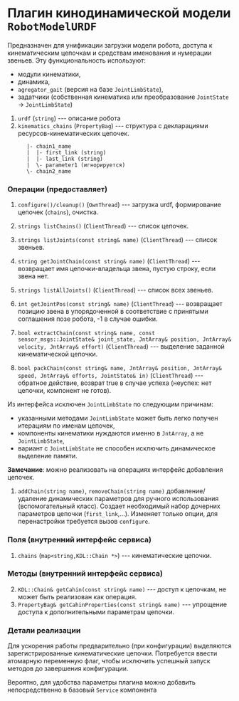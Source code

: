 Плагин кинодинамической модели `RobotModelURDF`
=======================


Предназначен для унификации загрузки модели робота, доступа к кинематическим цепочкам и средствам именования и нумерации звеньев. 
Эту функциональность используют: 

* модули кинематики, 
* динамика, 
* `agregator_gait` (версия на базе `JointLimbState`), 
* задатчики (собственная кинематика или преобразование `JointState` -> `JointLimbState`) 

1. `urdf` (`string`) --- описание робота 
1. `kinematics_chains` (`PropertyBag`) --- структура с декларациями ресурсов-кинематических цепочек.
```
      |- chain1_name
      |  |- first_link (string)
      |  |- last_link (string)
      |  \- parameter1 (игнорируется)
      \- chain2_name
```
### Операции (предоставляет)

1. `configure()/cleanup()` (`OwnThread`) --- загрузка urdf, формирование цепочек (`chains`), очистка.

2. `strings listChains()` (`ClientThread`) --- список цепочек.

3. `strings listJoints(const string& name)`  (`ClientThread`) --- список звеньев.

3. `string getJointChain(const string& name)`  (`ClientThread`) --- возвращает имя цепочки-владельца звена, пустую строку, если звена нет.

4.  `strings listAllJoints()` (`ClientThread`) --- список всех звеньев.

5.  `int getJointPos(const string& name)` (`ClientThread`) --- возвращает позицию звена в упорядоченной в соответствие с принятыми соглашения позе робота, -1 в случае ошибки.

6. `bool extractChain(const string& name, const sensor_msgs::JointState& joint_state, JntArray& position, JntArray& velocity, JntArray& effort)` (`ClientThread`) --- выделение заданной кинематической цепочки.

7. `bool packChain(const string& name, JntArray& position, JntArray& speed, JntArray& efforts, JointState& in)` (`ClientThread`) 
     --- обратное действие, возврат true в случае успеха (неуспех: нет цепочки, компонент не готов).

Из интерфейса исключен `JointLimbState` по следующим причинам: 
* указанными методами `JointLimbState` может быть легко получен итерациям по именам цепочек, 
* компоненты кинематики нуждаются именно в `JntArray`, а не `JointLimbState`,
* вариант с `JointLimbState` не способен исключить динамическое выделение памяти.

**Замечание**: можно реализовать на операциях интерфейс добавления цепочек.
1. `addChain(string name)`, `removeChain(string name)` добавление/удаление динамических параметров для ручного использования (вспомогательный класс).  Создает необходимый набор дочерних параметров цепочки (`first_link`,...). Изменяет только опции, для перенастройки требуется вызов `configure`.

### Поля (внутренний интерфейс сервиса)

1. `chains` (`map<string,KDL::Chain *>`) --- кинематические цепочки.

### Методы (внутренний интерфейс сервиса)

2. `KDL::Chain& getCahin(const string& name)`  --- доступ к цепочкам, не может быть реализован как операция.
2. `PropertyBag& getCahinProperties(const string& name)` --- упрощение доступа к дополнительными параметрам цепочки.

### Детали реализации

Для ускорения работы предварительно (при конфигурации) выделяются зарегистрированные кинематические цепочки. 
Потребуется ввести атомарную переменную флаг, чтобы исключить успешный запуск методов до завершения конфигурации.

Вероятно, для удобства параметры плагина можно добавить непосредственно в базовый `Service` компонента

